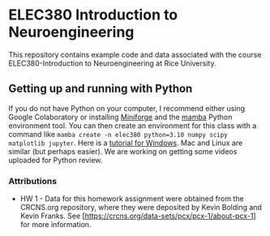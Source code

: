 # ELEC380 Introduction to Neuroengineering

This repository contains example code and data associated with the course ELEC380-Introduction
to Neuroengineering at Rice University.

## Getting up and running with Python
If you do not have Python on your computer, I recommend either using Google Colaboratory or installing [Miniforge](https://github.com/conda-forge/miniforge) 
and the [mamba](https://mamba.readthedocs.io/en/latest/user_guide/mamba.html) Python environment tool. You can then create an environment for this class with
a command like `mamba create -n elec380 python=3.10 numpy scipy matplotlib jupyter`. Here is a [tutorial for Windows](https://christianjmills.com/posts/mamba-getting-started-tutorial-windows/). Mac and Linux are similar (but perhaps easier). We are working on getting some videos uploaded for Python review.

### Attributions
 + HW 1 - Data for this homework assignment were obtained from the CRCNS.org repository, where they
   were deposited by Kevin Bolding and Kevin Franks. See [https://crcns.org/data-sets/pcx/pcx-1/about-pcx-1]
   for more information. 
